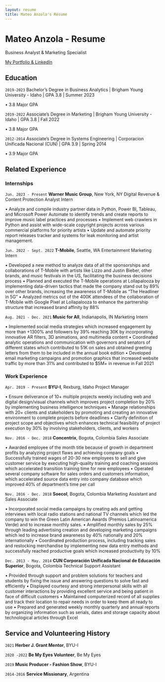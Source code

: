 ```yaml
---
layout: resume
title: Mateo Anzola's Resume
---
```

# Mateo Anzola - Resume
Business Analyst & Marketing Specialist

<a href='https://linktr.ee/mateoanzola'>My Portfolio & LinkedIn</a>

## Education

`2019-2023`
Bachelor’s Degree in Business Analytics | Brigham Young University - Idaho | GPA 3.8 | Summer 2023

• 3.8 Major GPA

`2019-2022`
Associate’s Degree in Marketing | Brigham Young University - Idaho | GPA 3.8 |  Fall 2022

• 3.8 Major GPA

`2012-2014`
Associate’s Degree in Systems Engineering | Corporacion Unificada Nacional (CUN) | GPA 3.9 | Spring 2014

• 3.9 Major GPA


## Related Experience

### Internships

`Jun. 2023 - Present`
__Warner Music Group__, New York, NY
Digital Revenue & Content Protection Analyst Intern

• Analyze and compile industry partner data in Python, Power BI, Tableau, and Microsoft Power Automate to identify trends and create reports to improve music label practices and processes
• Implement web crawlers in Python and assist with wide-scale copyright projects across various commercial platforms for priority artists
• Update and automate priority report releases tracker and systems for leak monitoring and artist management.

`Jun. 2022 - Sept. 2022`
__T-Mobile__, Seattle, WA
Entertainment Marketing Intern

• Developed a new method to analyze data of all the sponsorships and collaborations of T-Mobile with artists like Lizzo and Justin Bieber, other brands, and music festivals in the US, facilitating the business decisions process
• Planned and executed the T-Mobile operations at Lollapalooza by implementing data-driven tactics that made the company stand out by 89% over other brands, increasing the awareness of T-Mobile as “The Headliner in 5G” 
• Analyzed metrics out of the 400K attendees of the collaboration of T-Mobile with Google Pixel at Lollapalooza to enhance the partnership structure that increased brand affinity by 88%

`Aug. 2021 - Dec. 2021`
__Music for All__, Indianapolis, IN
Marketing Intern

• Implemented social media strategies which increased engagement by more than +1300% and followers by 39% reaching 30K by incorporating innovative AR filters, 3D animations, and multimedia content
• Coordinated analytic operations and communication with governors and senators of different states which contributed to 51K on sales and obtained greeting letters from them to be included in the annual book edition
• Developed email marketing campaigns and promotion graphics that increased website traffic by more than 31% and contributed to $5M+ in revenue in Fall 2021


### Work Experience

`Apr. 2019 - Present`
__BYU-I__, Rexburg, Idaho
Project Manager

•	Ensure deliverance of 10+ multiple projects weekly including web and digital design/visual channels which improves project completion by 20% by implementing business intelligence techniques
•	Manage relationships with 20+ clients and stakeholders by promoting and creating an innovative environment to complete projects before deadlines
• Clarify definition of project scope and objectives which enhances technical feasibility of project execution by 30% by involving stakeholders, clients, and workers

`Nov. 2016 - Dec. 2018`
__Concentrix__, Bogota, Colombia
Sales Associate

• Awarded employee of the month title because of growth in department profits by analyzing project flaws and achieving company goals
• Successfully trained wages of 20-30 new employees to sell and give customer service by executing high-quality training and coaching sessions which accelerated transition training time for new employees
• Operated several company software for sales orders and customers information, which accelerated source data entry into company database which improved 40% of department’s time per call

`Nov. 2016 - Dec. 2018`
__Soecol__, Bogota, Colombia
Marketing Assistant and Sales Associate

• Incorporated social media campaigns by creating ads and getting interviews with local radio stations and national TV channels which led the company to win the Green Latin American Awards (Premios Latinoamerica Verde) and to increase monthly sales.
• Amplified monthly sales by 25% through leading advertising creation and developing marketing campaigns which led to increase brand awareness by 40% nationally and 20% internationally
• Coordinated production process, including tracking sales and restocking merchandise by implementing new data entry methods and successfully reached productive goals which increased productivity by 10%

`Dec. 2013 - May. 2014`
__CUN Corporación Unificada Nacional de Educación Superior__, Bogota, Colombia
Technical Support Assistant

• Provided through support and problem solutions for teachers and students by fixing the issue and answering questions to solve fast and efficiently 
• Displayed courtesy and strong interpersonal skills with all customer interactions by providing excellent service and being patient in face of difficult customers 
• Maintained computerized record of all supplies and track their location to repair needs in order to keep them all ready to use
• Prepared and generated weekly monthly quarterly and annual reports by organizing information such as serials, dates and storage capacity about technological articles through Excel

## Service and Volunteering History

`2021`
__Herber J. Grant Mentor__, BYU-I

`2020 -2022`
__Be My Eyes Volunteer__, Be My Eyes

`2019`
__Music Producer - Fashion Show__, BYU-I

`2014-2016`
__Service Missionary__, Argentina



<!-- ### Footer

Last updated: June 2023 -->


